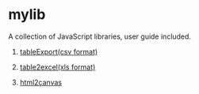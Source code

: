 # mylib

A collection of JavaScript libraries, user guide included.

1. [tableExport(csv format)](https://www.houzhenni.com/mylib/tableExport.js)

2. [table2excel(xls format)](https://www.houzhenni.com/mylib/table2excel.js)

3. [html2canvas](https://www.houzhenni.com/mylib/html2canvas)
